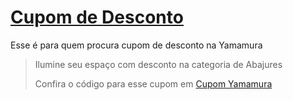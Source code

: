 # [Cupom de Desconto](https://github.com/CupomDeDesconto/Promocoes/blob/main/README.md)
Esse é para quem procura cupom de desconto na Yamamura
<blockquote cite="https://asasdodesconto.com/desconto/ilumine-seu-espaco-com-desconto-na-categoria-de-abajures-2072239"><p>Ilumine seu espaço com desconto na categoria de Abajures</p><footer>Confira o código para esse cupom em <a href="https://asasdodesconto.com/desconto/ilumine-seu-espaco-com-desconto-na-categoria-de-abajures-2072239">Cupom Yamamura</a></footer></blockquote>